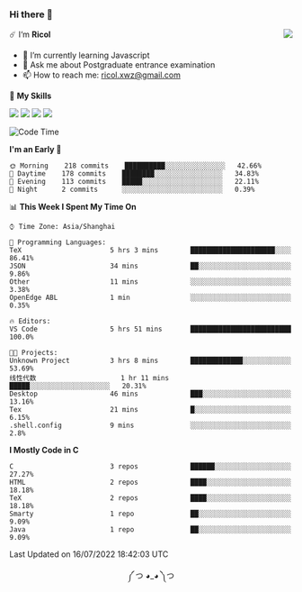 ### Hi there 👋

<a href="#">
  <img align="right" src="https://github-readme-stats.vercel.app/api?username=Ricolxwz&count_private=true&show_icons=true&theme=prussian" />
</a>

☄️ I‘m **Ricol**

- 🌱 I’m currently learning Javascript
- 💬 Ask me about Postgraduate entrance examination
- 📫 How to reach me: ricol.xwz@gmail.com

🌟 **My Skills**

![](https://img.shields.io/badge/-Git-000000?style=flat-square&logo=git&logoColor=fff)
![](https://img.shields.io/badge/-C-3e74a2?style=flat-square&logo=C&logoColor=fff)
![](https://img.shields.io/badge/-Python-4fc08d?style=flat-square&logo=python&logoColor=fff)
![](https://img.shields.io/badge/-java-ffa500?style=flat-square&logo=java&logoColor=fff)

<!--START_SECTION:waka-->
![Code Time](http://img.shields.io/badge/Code%20Time-0%20secs-blue)

**I'm an Early 🐤** 

```text
🌞 Morning    218 commits    ██████████░░░░░░░░░░░░░░░   42.66% 
🌆 Daytime    178 commits    ████████░░░░░░░░░░░░░░░░░   34.83% 
🌃 Evening    113 commits    █████░░░░░░░░░░░░░░░░░░░░   22.11% 
🌙 Night      2 commits      ░░░░░░░░░░░░░░░░░░░░░░░░░   0.39%

```


📊 **This Week I Spent My Time On** 

```text
⌚︎ Time Zone: Asia/Shanghai

💬 Programming Languages: 
TeX                      5 hrs 3 mins        █████████████████████░░░░   86.41% 
JSON                     34 mins             ██░░░░░░░░░░░░░░░░░░░░░░░   9.86% 
Other                    11 mins             ░░░░░░░░░░░░░░░░░░░░░░░░░   3.38% 
OpenEdge ABL             1 min               ░░░░░░░░░░░░░░░░░░░░░░░░░   0.35%

🔥 Editors: 
VS Code                  5 hrs 51 mins       █████████████████████████   100.0%

🐱‍💻 Projects: 
Unknown Project          3 hrs 8 mins        █████████████░░░░░░░░░░░░   53.69% 
线性代数                     1 hr 11 mins        █████░░░░░░░░░░░░░░░░░░░░   20.31% 
Desktop                  46 mins             ███░░░░░░░░░░░░░░░░░░░░░░   13.16% 
Tex                      21 mins             █░░░░░░░░░░░░░░░░░░░░░░░░   6.15% 
.shell.config            9 mins              ░░░░░░░░░░░░░░░░░░░░░░░░░   2.8%

```

**I Mostly Code in C** 

```text
C                        3 repos             ██████░░░░░░░░░░░░░░░░░░░   27.27% 
HTML                     2 repos             ████░░░░░░░░░░░░░░░░░░░░░   18.18% 
TeX                      2 repos             ████░░░░░░░░░░░░░░░░░░░░░   18.18% 
Smarty                   1 repo              ██░░░░░░░░░░░░░░░░░░░░░░░   9.09% 
Java                     1 repo              ██░░░░░░░░░░░░░░░░░░░░░░░   9.09%

```



 Last Updated on 16/07/2022 18:42:03 UTC
<!--END_SECTION:waka-->

<div align="center">
༼ つ ◕_◕ ༽つ
</div>
